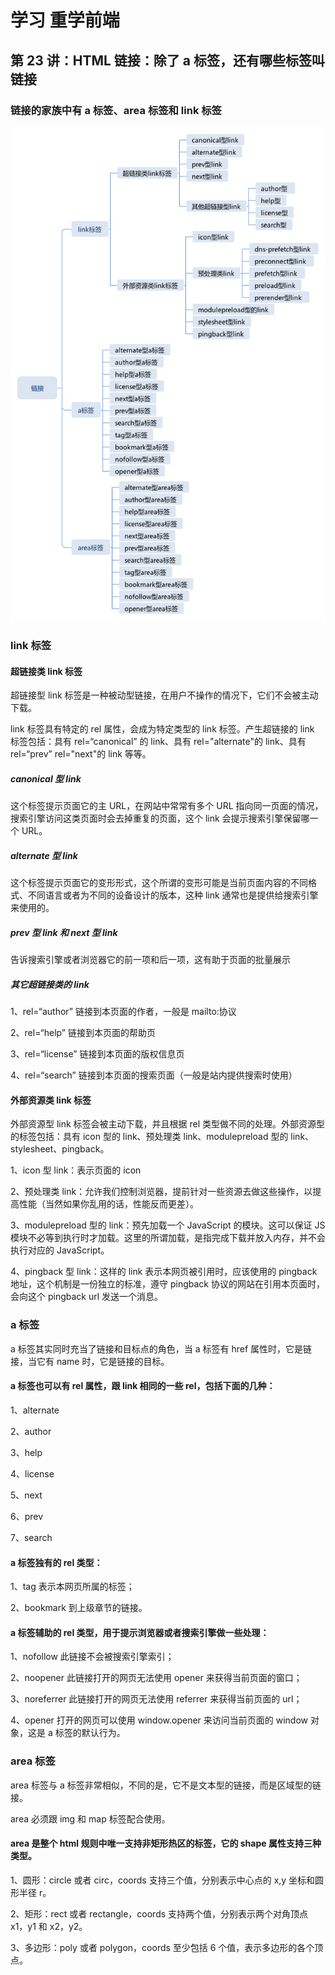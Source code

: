 # 学习 重学前端

## 第 23 讲：HTML 链接：除了 a 标签，还有哪些标签叫链接

### 链接的家族中有 a 标签、area 标签和 link 标签

![avatar](../image/link.png)

### link 标签

#### 超链接类 link 标签

超链接型 link 标签是一种被动型链接，在用户不操作的情况下，它们不会被主动下载。

link 标签具有特定的 rel 属性，会成为特定类型的 link 标签。产生超链接的 link 标签包括：具有 rel=“canonical” 的 link、具有 rel="alternate"的 link、具有 rel=“prev” rel="next"的 link 等等。

##### canonical 型 link

这个标签提示页面它的主 URL，在网站中常常有多个 URL 指向同一页面的情况，搜索引擎访问这类页面时会去掉重复的页面，这个 link 会提示搜索引擎保留哪一个 URL。

##### alternate 型 link

这个标签提示页面它的变形形式，这个所谓的变形可能是当前页面内容的不同格式、不同语言或者为不同的设备设计的版本，这种 link 通常也是提供给搜索引擎来使用的。

##### prev 型 link 和 next 型 link

告诉搜索引擎或者浏览器它的前一项和后一项，这有助于页面的批量展示

##### 其它超链接类的 link

1、rel=“author” 链接到本页面的作者，一般是 mailto:协议

2、rel=“help” 链接到本页面的帮助页

3、rel=“license” 链接到本页面的版权信息页

4、rel=“search” 链接到本页面的搜索页面（一般是站内提供搜索时使用）

#### 外部资源类 link 标签

外部资源型 link 标签会被主动下载，并且根据 rel 类型做不同的处理。外部资源型的标签包括：具有 icon 型的 link、预处理类 link、modulepreload 型的 link、stylesheet、pingback。

1、icon 型 link：表示页面的 icon

2、预处理类 link：允许我们控制浏览器，提前针对一些资源去做这些操作，以提高性能（当然如果你乱用的话，性能反而更差）。

3、modulepreload 型的 link：预先加载一个 JavaScript 的模块。这可以保证 JS 模块不必等到执行时才加载。这里的所谓加载，是指完成下载并放入内存，并不会执行对应的 JavaScript。

4、pingback 型 link：这样的 link 表示本网页被引用时，应该使用的 pingback 地址，这个机制是一份独立的标准，遵守 pingback 协议的网站在引用本页面时，会向这个 pingback url 发送一个消息。

### a 标签

a 标签其实同时充当了链接和目标点的角色，当 a 标签有 href 属性时，它是链接，当它有 name 时，它是链接的目标。

#### a 标签也可以有 rel 属性，跟 link 相同的一些 rel，包括下面的几种：

1、alternate

2、author

3、help

4、license

5、next

6、prev

7、search

#### a 标签独有的 rel 类型：

1、tag 表示本网页所属的标签；

2、bookmark 到上级章节的链接。

#### a 标签辅助的 rel 类型，用于提示浏览器或者搜索引擎做一些处理：

1、nofollow 此链接不会被搜索引擎索引；

2、noopener 此链接打开的网页无法使用 opener 来获得当前页面的窗口；

3、noreferrer 此链接打开的网页无法使用 referrer 来获得当前页面的 url；

4、opener 打开的网页可以使用 window.opener 来访问当前页面的 window 对象，这是 a 标签的默认行为。

### area 标签

area 标签与 a 标签非常相似，不同的是，它不是文本型的链接，而是区域型的链接。

area 必须跟 img 和 map 标签配合使用。

#### area 是整个 html 规则中唯一支持非矩形热区的标签，它的 shape 属性支持三种类型。

1、圆形：circle 或者 circ，coords 支持三个值，分别表示中心点的 x,y 坐标和圆形半径 r。

2、矩形：rect 或者 rectangle，coords 支持两个值，分别表示两个对角顶点 x1，y1 和 x2，y2。

3、多边形：poly 或者 polygon，coords 至少包括 6 个值，表示多边形的各个顶点。
